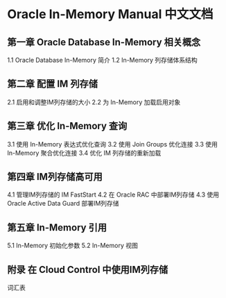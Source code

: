 # Oracle In-Memory Manual 中文文档

## 第一章 Oracle Database In-Memory 相关概念

1.1 Oracle Database In-Memory 简介
1.2 In-Memory 列存储体系结构

## 第二章 配置 IM 列存储

2.1 启用和调整IM列存储的大小
2.2 为 In-Memory 加载启用对象

## 第三章 优化 In-Memory 查询

3.1 使用 In-Memory 表达式优化查询
3.2 使用 Join Groups 优化连接
3.3 使用 In-Memory 聚合优化连接
3.4 优化 IM 列存储的重新加载

## 第四章 IM列存储高可用

4.1 管理IM列存储的 IM FastStart
4.2 在 Oracle RAC 中部署IM列存储
4.3 使用 Oracle Active Data Guard 部署IM列存储

## 第五章 In-Memory 引用

5.1 In-Memory 初始化参数
5.2 In-Memory 视图

## 附录 在 Cloud Control 中使用IM列存储

词汇表
